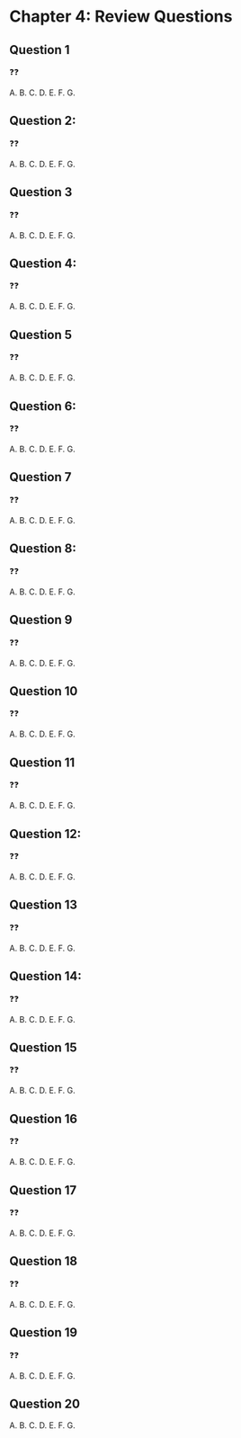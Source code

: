 # Chapter 4: Review Questions

## Question 1

❓❓

A. 
B. 
C. 
D. 
E. 
F. 
G. 


## Question 2:

❓❓

A. 
B. 
C. 
D. 
E. 
F. 
G. 


## Question 3

❓❓

A. 
B. 
C. 
D. 
E. 
F. 
G. 


## Question 4:

❓❓

A. 
B. 
C. 
D. 
E. 
F. 
G. 


## Question 5

❓❓

A. 
B. 
C. 
D. 
E. 
F. 
G. 


## Question 6:

❓❓

A. 
B. 
C. 
D. 
E. 
F. 
G. 


## Question 7

❓❓

A. 
B. 
C. 
D. 
E. 
F. 
G. 


## Question 8:

❓❓

A. 
B. 
C. 
D. 
E. 
F. 
G. 


## Question 9

❓❓

A. 
B. 
C. 
D. 
E. 
F. 
G. 


## Question 10

❓❓

A. 
B. 
C. 
D. 
E. 
F. 
G. 


## Question 11

❓❓

A. 
B. 
C. 
D. 
E. 
F. 
G. 


## Question 12:

❓❓

A. 
B. 
C. 
D. 
E. 
F. 
G. 


## Question 13

❓❓

A. 
B. 
C. 
D. 
E. 
F. 
G. 


## Question 14:

❓❓

A. 
B. 
C. 
D. 
E. 
F. 
G. 


## Question 15

❓❓

A. 
B. 
C. 
D. 
E. 
F. 
G. 


## Question 16

❓❓

A. 
B. 
C. 
D. 
E. 
F. 
G. 


## Question 17

❓❓

A. 
B. 
C. 
D. 
E. 
F. 
G. 


## Question 18

❓❓

A. 
B. 
C. 
D. 
E. 
F. 
G. 


## Question 19

❓❓

A. 
B. 
C. 
D. 
E. 
F. 
G. 


## Question 20

A. 
B. 
C. 
D. 
E. 
F. 
G. 